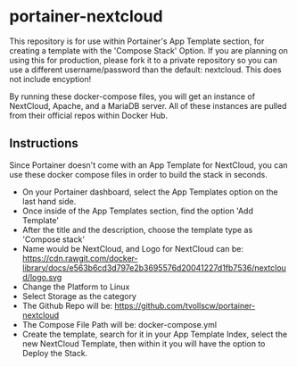 # portainer-nextcloud
This repository is for use within Portainer's App Template section, for creating a template with the 'Compose Stack' Option.
If you are planning on using this for production, please fork it to a private repository so you can use a different username/password than the default: nextcloud.
This does not include encyption!

By running these docker-compose files, you will get an instance of NextCloud, Apache, and a MariaDB server.
All of these instances are pulled from their official repos within Docker Hub.

## Instructions

Since Portainer doesn't come with an App Template for NextCloud, you can use these docker compose files in order to build the stack in seconds. 

* On your Portainer dashboard, select the App Templates option on the last hand side.
* Once inside of the App Templates section, find the option 'Add Template'
* After the title and the description, choose the template type as 'Compose stack'
* Name would be NextCloud, and Logo for NextCloud can be: https://cdn.rawgit.com/docker-library/docs/e563b6cd3d797e2b3695576d20041227d1fb7536/nextcloud/logo.svg
* Change the Platform to Linux
* Select Storage as the category
* The Github Repo will be: https://github.com/tvollscw/portainer-nextcloud
* The Compose File Path will be: docker-compose.yml
* Create the template, search for it in your App Template Index, select the new NextCloud Template, then within it you will have the option to Deploy the Stack.
